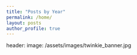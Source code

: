 ```yaml
---
title: "Posts by Year"
permalink: /home/
layout: posts
author_profile: true
---
```


header:
  image: /assets/images/twinkie_banner.jpg